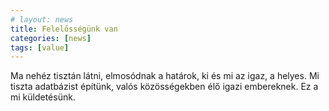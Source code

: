 ```yaml
---
# layout: news
title: Felelősségünk van
categories: [news]
tags: [value]
---
```


Ma nehéz tisztán látni, elmosódnak a határok, ki és mi az igaz, a helyes. Mi tiszta adatbázist építünk, valós közösségekben élő igazi embereknek. Ez a mi küldetésünk.
